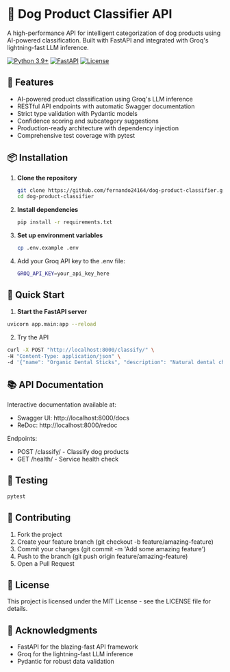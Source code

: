 # 🐾 Dog Product Classifier API

A high-performance API for intelligent categorization of dog products using AI-powered classification. Built with FastAPI and integrated with Groq's lightning-fast LLM inference.

[![Python 3.9+](https://img.shields.io/badge/python-3.10+-blue.svg)](https://www.python.org/downloads/)
[![FastAPI](https://img.shields.io/badge/FastAPI-0.115.12-blue.svg)](https://fastapi.tiangolo.com/)
[![License](https://img.shields.io/badge/License-MIT-green.svg)](https://opensource.org/licenses/MIT)

## 🚀 Features

- AI-powered product classification using Groq's LLM inference
- RESTful API endpoints with automatic Swagger documentation
- Strict type validation with Pydantic models
- Confidence scoring and subcategory suggestions
- Production-ready architecture with dependency injection
- Comprehensive test coverage with pytest

## 📦 Installation

1. **Clone the repository**
    ```bash
    git clone https://github.com/fernando24164/dog-product-classifier.git
    cd dog-product-classifier
    ```
2. **Install dependencies**
    ```bash
    pip install -r requirements.txt
    ```
3. **Set up environment variables**
    ```bash
    cp .env.example .env
    ```
4. Add your Groq API key to the .env file:
    ```bash
    GROQ_API_KEY=your_api_key_here
    ```

## 🏃 Quick Start

1. **Start the FastAPI server**

```bash
uvicorn app.main:app --reload
```
2. Try the API

```bash
curl -X POST "http://localhost:8000/classify/" \
-H "Content-Type: application/json" \
-d '{"name": "Organic Dental Sticks", "description": "Natural dental chews for small dogs"}'
```

## 📚 API Documentation

Interactive documentation available at:

- Swagger UI: http://localhost:8000/docs
- ReDoc: http://localhost:8000/redoc

Endpoints:

- POST /classify/ - Classify dog products
- GET /health/ - Service health check

## 🔭 Testing

```bash
pytest
```

## 🤝 Contributing

1. Fork the project
2. Create your feature branch (git checkout -b feature/amazing-feature)
3. Commit your changes (git commit -m 'Add some amazing feature')
4. Push to the branch (git push origin feature/amazing-feature)
5. Open a Pull Request

## 📄 License

This project is licensed under the MIT License - see the LICENSE file for details.

## 🙏 Acknowledgments

- FastAPI for the blazing-fast API framework
- Groq for the lightning-fast LLM inference
- Pydantic for robust data validation